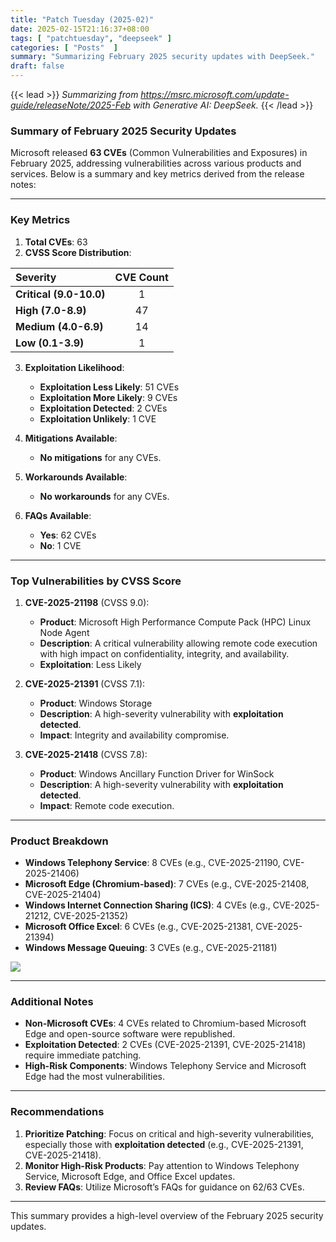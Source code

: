 ```yaml
---
title: "Patch Tuesday (2025-02)"
date: 2025-02-15T21:16:37+08:00
tags: [ "patchtuesday", "deepseek" ]
categories: [ "Posts"  ]
summary: "Summarizing February 2025 security updates with DeepSeek."
draft: false
---
```

{{< lead >}}
*Summarizing from <https://msrc.microsoft.com/update-guide/releaseNote/2025-Feb> with Generative AI: DeepSeek.*
{{< /lead >}}

### **Summary of February 2025 Security Updates**

Microsoft released **63 CVEs** (Common Vulnerabilities and Exposures) in February 2025, addressing vulnerabilities across various products and services. Below is a summary and key metrics derived from the release notes:

---

### **Key Metrics**
1. **Total CVEs**: 63
2. **CVSS Score Distribution**:

| Severity | CVE Count |
| :------- | :---: |
| **Critical (9.0-10.0)** | 1 |
| **High (7.0-8.9)** | 47 |
| **Medium (4.0-6.9)** | 14 |
| **Low (0.1-3.9)** | 1 |

3. **Exploitation Likelihood**:

   - **Exploitation Less Likely**: 51 CVEs
   - **Exploitation More Likely**: 9 CVEs
   - **Exploitation Detected**: 2 CVEs
   - **Exploitation Unlikely**: 1 CVE

4. **Mitigations Available**:
   - **No mitigations** for any CVEs.
5. **Workarounds Available**:
   - **No workarounds** for any CVEs.
6. **FAQs Available**:
   - **Yes**: 62 CVEs
   - **No**: 1 CVE

---

### **Top Vulnerabilities by CVSS Score**
1. **CVE-2025-21198** (CVSS 9.0):
   - **Product**: Microsoft High Performance Compute Pack (HPC) Linux Node Agent
   - **Description**: A critical vulnerability allowing remote code execution with high impact on confidentiality, integrity, and availability.
   - **Exploitation**: Less Likely

2. **CVE-2025-21391** (CVSS 7.1):
   - **Product**: Windows Storage
   - **Description**: A high-severity vulnerability with **exploitation detected**.
   - **Impact**: Integrity and availability compromise.

3. **CVE-2025-21418** (CVSS 7.8):
   - **Product**: Windows Ancillary Function Driver for WinSock
   - **Description**: A high-severity vulnerability with **exploitation detected**.
   - **Impact**: Remote code execution.

---

### **Product Breakdown**
- **Windows Telephony Service**: 8 CVEs (e.g., CVE-2025-21190, CVE-2025-21406)
- **Microsoft Edge (Chromium-based)**: 7 CVEs (e.g., CVE-2025-21408, CVE-2025-21404)
- **Windows Internet Connection Sharing (ICS)**: 4 CVEs (e.g., CVE-2025-21212, CVE-2025-21352)
- **Microsoft Office Excel**: 6 CVEs (e.g., CVE-2025-21381, CVE-2025-21394)
- **Windows Message Queuing**: 3 CVEs (e.g., CVE-2025-21181)

![](/posts/2025_feb/product_breakdown.png)

---

### **Additional Notes**
- **Non-Microsoft CVEs**: 4 CVEs related to Chromium-based Microsoft Edge and open-source software were republished.
- **Exploitation Detected**: 2 CVEs (CVE-2025-21391, CVE-2025-21418) require immediate patching.
- **High-Risk Components**: Windows Telephony Service and Microsoft Edge had the most vulnerabilities.

---

### **Recommendations**
1. **Prioritize Patching**: Focus on critical and high-severity vulnerabilities, especially those with **exploitation detected** (e.g., CVE-2025-21391, CVE-2025-21418).
2. **Monitor High-Risk Products**: Pay attention to Windows Telephony Service, Microsoft Edge, and Office Excel updates.
3. **Review FAQs**: Utilize Microsoft’s FAQs for guidance on 62/63 CVEs.

---

This summary provides a high-level overview of the February 2025 security updates.


